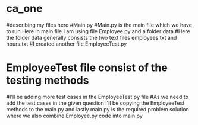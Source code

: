 # ca_one
#describing my files here 
#Main.py
#Main.py is the main file which we have to run.Here in main file I am using file Employee.py and a folder data
#Here the folder data generally consists the two text files employees.txt and hours.txt
#I created another file EmployeeTest.py
# EmployeeTest file consist of the testing methods 
#I'll be adding more test cases in the EmployeeTest.py file
#As we need to add the test cases in the given question I'll be copying the EmployeeTest methods to the main.py and lastly main.py is the required problem solution where we also combine Employee.py code into main.py
